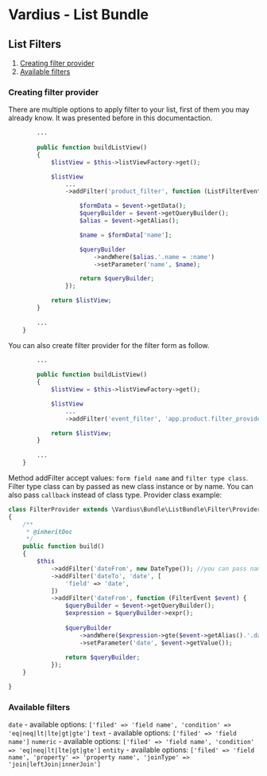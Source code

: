 Vardius - List Bundle
======================================

List Filters
----------------
1. [Creating filter provider](#creating-filter-provider)
2. [Available filters](#available-filters)

### Creating filter provider

There are multiple options to apply filter to your list, first of them you may already know. It was presented before in this documentaction.

``` php
        ...
        
        public function buildListView()
        {
            $listView = $this->listViewFactory->get();

            $listView
                ...
                ->addFilter('product_filter', function (ListFilterEvent $event) {

                    $formData = $event->getData();
                    $queryBuilder = $event->getQueryBuilder();
                    $alias = $event->getAlias();

                    $name = $formData['name'];

                    $queryBuilder
                        ->andWhere($alias.'.name = :name')
                        ->setParameter('name', $name);

                    return $queryBuilder;
                });

            return $listView;
        }
        
        ...
    }
```

You can also create filter provider for the filter form as follow.

``` php
        ...
       
        public function buildListView()
        {
            $listView = $this->listViewFactory->get();

            $listView
                ...
                ->addFilter('event_filter', 'app.product.filter_provider'); //service id of your provider

            return $listView;
        }
        
        ...
    }
```

Method addFilter accept values: `form field name` and `filter type class`. Filter type class can by passed as new class instance or by name.
You can also pass `callback` instead of class type.
Provider class example:

``` php
class FilterProvider extends \Vardius\Bundle\ListBundle\Filter\Provider\FilterProvider
{
    /**
     * @inheritDoc
     */
    public function build()
    {
        $this
            ->addFilter('dateFrom', new DateType()); //you can pass name of filter or pass it by new ClassType() declaration
            ->addFilter('dateTo', 'date', [
                'field' => 'date',
            ])
            ->addFilter('dateFrom', function (FilterEvent $event) {
                $queryBuilder = $event->getQueryBuilder();
                $expression = $queryBuilder->expr();
                
                $queryBuilder
                    ->andWhere($expression->gte($event->getAlias().'.date', ':date'))
                    ->setParameter('date', $event->getValue());
                
                return $queryBuilder;
            });
    }

}
```

### Available filters

`date` - available options: `['filed' => 'field name', 'condition' => 'eq|neq|lt|lte|gt|gte']`
`text` - available options: `['filed' => 'field name']`
`numeric` - available options: `['filed' => 'field name', 'condition' => 'eq|neq|lt|lte|gt|gte']`
`entity` - available options: `['filed' => 'field name', 'property' => 'property name', 'joinType' => 'join|leftJoin|innerJoin']`
